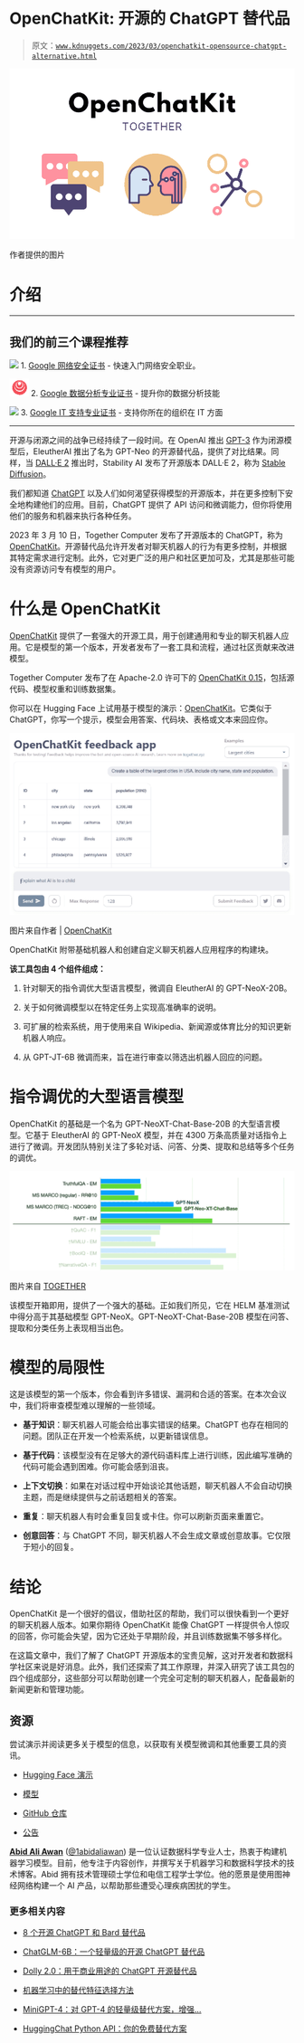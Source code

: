 # OpenChatKit: 开源的 ChatGPT 替代品

> 原文：[`www.kdnuggets.com/2023/03/openchatkit-opensource-chatgpt-alternative.html`](https://www.kdnuggets.com/2023/03/openchatkit-opensource-chatgpt-alternative.html)

![OpenChatKit: 开源的 ChatGPT 替代品](img/f9019f2441d2a0bcb680a4bc00478b70.png)

作者提供的图片

# 介绍

* * *

## 我们的前三个课程推荐

![](img/0244c01ba9267c002ef39d4907e0b8fb.png) 1\. [Google 网络安全证书](https://www.kdnuggets.com/google-cybersecurity) - 快速入门网络安全职业。

![](img/e225c49c3c91745821c8c0368bf04711.png) 2\. [Google 数据分析专业证书](https://www.kdnuggets.com/google-data-analytics) - 提升你的数据分析技能

![](img/0244c01ba9267c002ef39d4907e0b8fb.png) 3\. [Google IT 支持专业证书](https://www.kdnuggets.com/google-itsupport) - 支持你所在的组织在 IT 方面

* * *

开源与闭源之间的战争已经持续了一段时间。在 OpenAI 推出 [GPT-3](https://openai.com/blog/gpt-3-apps) 作为闭源模型后，EleutherAI 推出了名为 GPT-Neo 的开源替代品，提供了对比结果。同样，当 [DALL·E 2](https://openai.com/product/dall-e-2) 推出时，Stability AI 发布了开源版本 DALL·E 2，称为 [Stable Diffusion](https://stability.ai/blog/stable-diffusion-public-release)。

我们都知道 [ChatGPT](https://openai.com/blog/chatgpt/) 以及人们如何渴望获得模型的开源版本，并在更多控制下安全地构建他们的应用。目前，ChatGPT 提供了 API 访问和微调能力，但你将使用他们的服务和机器来执行各种任务。

2023 年 3 月 10 日，Together Computer 发布了开源版本的 ChatGPT，称为 [OpenChatKit](https://www.together.xyz/blog/openchatkit)。开源替代品允许开发者对聊天机器人的行为有更多控制，并根据其特定需求进行定制。此外，它对更广泛的用户和社区更加可及，尤其是那些可能没有资源访问专有模型的用户。

# 什么是 OpenChatKit

[OpenChatKit](https://huggingface.co/togethercomputer/GPT-NeoXT-Chat-Base-20B) 提供了一套强大的开源工具，用于创建通用和专业的聊天机器人应用。它是模型的第一个版本，开发者发布了一套工具和流程，通过社区贡献来改进模型。

Together Computer 发布了在 Apache-2.0 许可下的 [OpenChatKit 0.15](https://github.com/togethercomputer/OpenChatKit)，包括源代码、模型权重和训练数据集。

你可以在 Hugging Face 上试用基于模型的演示：[OpenChatKit](https://huggingface.co/spaces/togethercomputer/OpenChatKit)。它类似于 ChatGPT，你写一个提示，模型会用答案、代码块、表格或文本来回应你。

![OpenChatKit: 开源 ChatGPT 替代方案](img/05f65b7dbcc1c61523b4c56c5f67c645.png)

图片来自作者 | [OpenChatKit](https://huggingface.co/spaces/togethercomputer/OpenChatKit)

OpenChatKit 附带基础机器人和创建自定义聊天机器人应用程序的构建块。

**该工具包由 4 个组件组成：**

1.  针对聊天的指令调优大型语言模型，微调自 EleutherAI 的 GPT-NeoX-20B。

1.  关于如何微调模型以在特定任务上实现高准确率的说明。

1.  可扩展的检索系统，用于使用来自 Wikipedia、新闻源或体育比分的知识更新机器人响应。

1.  从 GPT-JT-6B 微调而来，旨在进行审查以筛选出机器人回应的问题。

# 指令调优的大型语言模型

OpenChatKit 的基础是一个名为 GPT-NeoXT-Chat-Base-20B 的大型语言模型。它基于 EleutherAI 的 GPT-NeoX 模型，并在 4300 万条高质量对话指令上进行了微调。开发团队特别关注了多轮对话、问答、分类、提取和总结等多个任务的调优。

![OpenChatKit: 开源 ChatGPT 替代方案](img/c67904e521b13536b4b629b1c541e902.png)

图片来自 [TOGETHER](https://www.together.xyz/blog/openchatkit)

该模型开箱即用，提供了一个强大的基础。正如我们所见，它在 HELM 基准测试中得分高于其基础模型 GPT-NeoX。GPT-NeoXT-Chat-Base-20B 模型在问答、提取和分类任务上表现相当出色。

# 模型的局限性

这是该模型的第一个版本，你会看到许多错误、漏洞和合适的答案。在本次会议中，我们将审查模型难以理解的一些领域。

+   **基于知识**：聊天机器人可能会给出事实错误的结果。ChatGPT 也存在相同的问题。团队正在开发一个检索系统，以更新错误信息。

+   **基于代码**：该模型没有在足够大的源代码语料库上进行训练，因此编写准确的代码可能会遇到困难。你可能会感到沮丧。

+   **上下文切换**：如果在对话过程中开始谈论其他话题，聊天机器人不会自动切换主题，而是继续提供与之前话题相关的答案。

+   **重复**：聊天机器人有时会重复回复或卡住。你可以刷新页面来重置它。

+   **创意回答**：与 ChatGPT 不同，聊天机器人不会生成文章或创意故事。它仅限于短小的回复。

# 结论

OpenChatKit 是一个很好的倡议，借助社区的帮助，我们可以很快看到一个更好的聊天机器人版本。如果你期待 OpenChatKit 能像 ChatGPT 一样提供令人惊叹的回答，你可能会失望，因为它还处于早期阶段，并且训练数据集不够多样化。

在这篇文章中，我们了解了 ChatGPT 开源版本的宝贵见解，这对开发者和数据科学社区来说是好消息。此外，我们还探索了其工作原理，并深入研究了该工具包的四个组成部分，这些部分可以帮助创建一个完全可定制的聊天机器人，配备最新的新闻更新和管理功能。

## 资源

尝试演示并阅读更多关于模型的信息，以获取有关模型微调和其他重要工具的资讯。

+   [Hugging Face 演示](https://huggingface.co/spaces/togethercomputer/OpenChatKit)

+   [模型](https://huggingface.co/togethercomputer/GPT-NeoXT-Chat-Base-20B)

+   [GitHub 仓库](https://github.com/togethercomputer/OpenChaT)

+   [公告](https://www.together.xyz/blog/openchatkit)

**[Abid Ali Awan](https://www.polywork.com/kingabzpro)** ([@1abidaliawan](https://twitter.com/1abidaliawan)) 是一位认证数据科学专业人士，热衷于构建机器学习模型。目前，他专注于内容创作，并撰写关于机器学习和数据科学技术的技术博客。Abid 拥有技术管理硕士学位和电信工程学士学位。他的愿景是使用图神经网络构建一个 AI 产品，以帮助那些遭受心理疾病困扰的学生。

### 更多相关内容

+   [8 个开源 ChatGPT 和 Bard 替代品](https://www.kdnuggets.com/2023/04/8-opensource-alternative-chatgpt-bard.html)

+   [ChatGLM-6B：一个轻量级的开源 ChatGPT 替代品](https://www.kdnuggets.com/2023/04/chatglm6b-lightweight-opensource-chatgpt-alternative.html)

+   [Dolly 2.0：用于商业用途的 ChatGPT 开源替代品](https://www.kdnuggets.com/2023/04/dolly-20-chatgpt-open-source-alternative-commercial.html)

+   [机器学习中的替代特征选择方法](https://www.kdnuggets.com/2021/12/alternative-feature-selection-methods-machine-learning.html)

+   [MiniGPT-4：对 GPT-4 的轻量级替代方案，增强…](https://www.kdnuggets.com/2023/04/minigpt4-lightweight-alternative-gpt4-enhanced-visionlanguage-understanding.html)

+   [HuggingChat Python API：你的免费替代方案](https://www.kdnuggets.com/2023/05/huggingchat-python-api-alternative.html)
